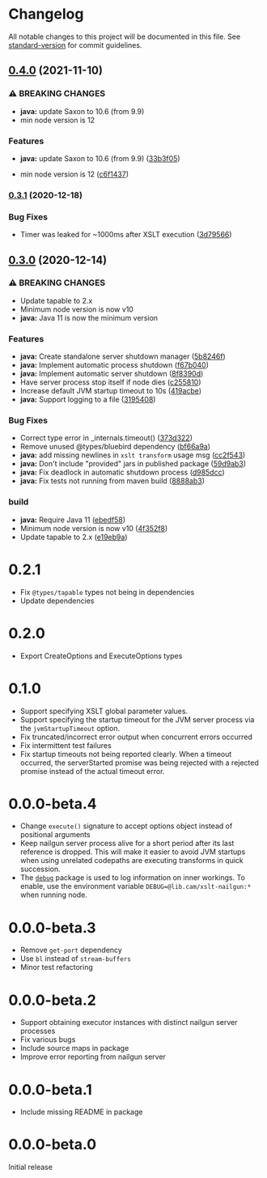 # Changelog

All notable changes to this project will be documented in this file. See [standard-version](https://github.com/conventional-changelog/standard-version) for commit guidelines.

## [0.4.0](https://github.com/cambridge-collection/node-xslt-nailgun/compare/v0.3.1...v0.4.0) (2021-11-10)


### ⚠ BREAKING CHANGES

* **java:** update Saxon to 10.6 (from 9.9)
* min node version is 12

### Features

* **java:** update Saxon to 10.6 (from 9.9) ([33b3f05](https://github.com/cambridge-collection/node-xslt-nailgun/commit/33b3f05f63fbd6b1dcc29c159243bc8aacbbb099))


* min node version is 12 ([c6f1437](https://github.com/cambridge-collection/node-xslt-nailgun/commit/c6f1437bba913df3f1366b0de810cfec9ad7971c))

### [0.3.1](https://github.com/cambridge-collection/node-xslt-nailgun/compare/v0.3.0...v0.3.1) (2020-12-18)


### Bug Fixes

* Timer was leaked for ~1000ms after XSLT execution ([3d79566](https://github.com/cambridge-collection/node-xslt-nailgun/commit/3d79566a44824c3bcc21da9f030d11876475ef42))

## [0.3.0](https://github.com/cambridge-collection/node-xslt-nailgun/compare/v0.2.1...v0.3.0) (2020-12-14)


### ⚠ BREAKING CHANGES

* Update tapable to 2.x
* Minimum node version is now v10
* **java:** Java 11 is now the minimum version

### Features

* **java:** Create standalone server shutdown manager ([5b8246f](https://github.com/cambridge-collection/node-xslt-nailgun/commit/5b8246feb682e52ecee0cf1a5cdcd6e076df388f))
* **java:** Implement automatic process shutdown ([f67b040](https://github.com/cambridge-collection/node-xslt-nailgun/commit/f67b040c180ea2cd904ac89beaf2ef5bbb189ca9))
* **java:** Implement automatic server shutdown ([8f8390d](https://github.com/cambridge-collection/node-xslt-nailgun/commit/8f8390db1100303f23ba4ba5b7af2216a7fca405))
* Have server process stop itself if node dies ([c255810](https://github.com/cambridge-collection/node-xslt-nailgun/commit/c2558101eed78f6e72160b96ad5c5e4fce8dc2a6))
* Increase default JVM startup timeout to 10s ([419acbe](https://github.com/cambridge-collection/node-xslt-nailgun/commit/419acbe2be17eea3e81e5e1492847fc0b6d63209))
* **java:** Support logging to a file ([3195408](https://github.com/cambridge-collection/node-xslt-nailgun/commit/3195408395dd557b03e6dd3a4df4f7a3496f396c))


### Bug Fixes

* Correct type error in _internals.timeout() ([373d322](https://github.com/cambridge-collection/node-xslt-nailgun/commit/373d322ab68dd6aaa18526bc5292f54542f3027f))
* Remove unused @types/bluebird dependency ([bf66a9a](https://github.com/cambridge-collection/node-xslt-nailgun/commit/bf66a9a8a829fefd3547edc2a812d5419c824926))
* **java:** add missing newlines in `xslt transform` usage msg ([cc2f543](https://github.com/cambridge-collection/node-xslt-nailgun/commit/cc2f543d8a5a5a1af71680e7c09dd36c6f1b531c))
* **java:** Don't include "provided" jars in published package ([59d9ab3](https://github.com/cambridge-collection/node-xslt-nailgun/commit/59d9ab31ab571cb75828155150da14ee197b891b))
* **java:** Fix deadlock in automatic shutdown process ([d985dcc](https://github.com/cambridge-collection/node-xslt-nailgun/commit/d985dcc60e78e688c9596990e6a9e88dd672f6f7))
* **java:** Fix tests not running from maven build ([8888ab3](https://github.com/cambridge-collection/node-xslt-nailgun/commit/8888ab3ee27e11b3f16ea1b719aa6504ada70d35))


### build

* **java:** Require Java 11 ([ebedf58](https://github.com/cambridge-collection/node-xslt-nailgun/commit/ebedf5885f60d103e00f1b7d95c72e39d185aabc))
* Minimum node version is now v10 ([4f352f8](https://github.com/cambridge-collection/node-xslt-nailgun/commit/4f352f8090b956cbfdbe720bc695699e6a8f169c))
* Update tapable to 2.x ([e19eb9a](https://github.com/cambridge-collection/node-xslt-nailgun/commit/e19eb9a7e8f1bf4c6060e6705df7401ebbc775e0))

# 0.2.1

* Fix `@types/tapable` types not being in dependencies
* Update dependencies

# 0.2.0

* Export CreateOptions and ExecuteOptions types

# 0.1.0

* Support specifying XSLT global parameter values.
* Support specifying the startup timeout for the JVM server process via the `jvmStartupTimeout` option.
* Fix truncated/incorrect error output when concurrent errors occurred
* Fix intermittent test failures
* Fix startup timeouts not being reported clearly. When a timeout occurred, the serverStarted promise was being rejected with a rejected promise instead of the actual timeout error.

# 0.0.0-beta.4

- Change `execute()` signature to accept options object instead of positional arguments
- Keep nailgun server process alive for a short period after its last reference is dropped. This will make it easier to avoid JVM startups when using unrelated codepaths are executing transforms in quick succession.
- The [`debug`](https://www.npmjs.com/package/debug) package is used to log information on inner workings. To enable, use the environment variable `DEBUG=@lib.cam/xslt-nailgun:*` when running node.

# 0.0.0-beta.3

- Remove `get-port` dependency
- Use `bl` instead of `stream-buffers`
- Minor test refactoring

# 0.0.0-beta.2

- Support obtaining executor instances with distinct nailgun server processes
- Fix various bugs
- Include source maps in package
- Improve error reporting from nailgun server

# 0.0.0-beta.1

- Include missing README in package

# 0.0.0-beta.0

Initial release
